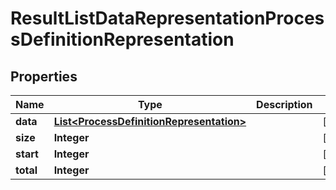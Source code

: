 # ResultListDataRepresentationProcessDefinitionRepresentation

## Properties
Name | Type | Description | Notes
------------ | ------------- | ------------- | -------------
**data** | [**List&lt;ProcessDefinitionRepresentation&gt;**](ProcessDefinitionRepresentation.md) |  |  [optional]
**size** | **Integer** |  |  [optional]
**start** | **Integer** |  |  [optional]
**total** | **Integer** |  |  [optional]
